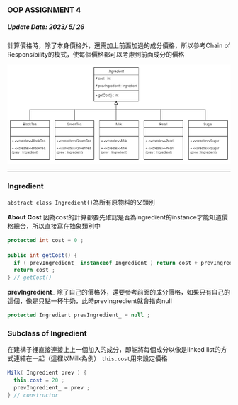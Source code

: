 ### OOP ASSIGNMENT 4
##### Update Date: 2023/ 5/ 26
計算價格時，除了本身價格外，還需加上前面加過的成分價格，所以參考Chain of Responsibility的模式，使每個價格都可以考慮到前面成分的價格

![image](OOP_Project4_UML.jpg)

---
### Ingredient
`abstract class Ingredient()`為所有原物料的父類別

**About Cost**
因為cost的計算都要先確認是否為ingredient的instance才能知道價格總合，所以直接寫在抽象類別中
```java
protected int cost = 0 ;

public int getCost() {
  if ( prevIngredient_ instanceof Ingredient ) return cost + prevIngredient_.getCost() ;
  return cost ;
} // getCost()

```

**prevIngredient_**
除了自己的價格外，還要參考前面的成分價格，如果只有自己的這個，像是只點一杯牛奶，此時prevIngredient就會指向null
```java
protected Ingredient prevIngredient_ = null ;
```

### Subclass of Ingredient
在建構子裡直接連接上上一個加入的成分，即能將每個成分以像是linked list的方式連結在一起（這裡以Milk為例）
`this.cost`用來設定價格
```java
Milk( Ingredient prev ) {
  this.cost = 20 ;
  prevIngredient_ = prev ;
} // constructor
```
